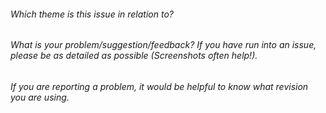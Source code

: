###### Which theme is this issue in relation to?



###### What is your problem/suggestion/feedback? If you have run into an issue, please be as detailed as possible (Screenshots often help!).



###### If you are reporting a problem, it would be helpful to know what revision you are using.

